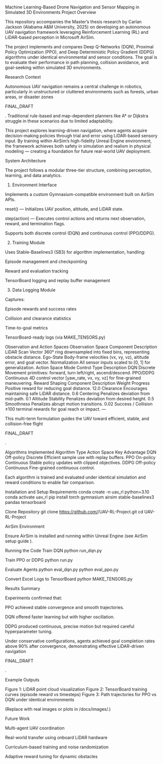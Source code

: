 Machine Learning-Based Drone Navigation and Sensor Mapping in Simulated 3D Environments
Project Overview

This repository accompanies the Master’s thesis research by Carlan Jackson (Alabama A&M University, 2025) on developing an autonomous UAV navigation framework leveraging Reinforcement Learning (RL) and LiDAR-based perception in Microsoft AirSim.

The project implements and compares Deep Q-Networks (DQN), Proximal Policy Optimization (PPO), and Deep Deterministic Policy Gradient (DDPG) algorithms under identical environmental and sensor conditions. The goal is to evaluate their performance in path planning, collision avoidance, and goal-seeking within simulated 3D environments.

Research Context

Autonomous UAV navigation remains a central challenge in robotics, particularly in unstructured or cluttered environments such as forests, urban areas, or disaster zones

FINAL_DRAFT

. Traditional rule-based and map-dependent planners like A* or Dijkstra struggle in these scenarios due to limited adaptability.

This project explores learning-driven navigation, where agents acquire decision-making policies through trial and error using LiDAR-based sensory input. By training within AirSim’s high-fidelity Unreal Engine environment, the framework achieves both safety in simulation and realism in physical modeling — creating a foundation for future real-world UAV deployment.

System Architecture

The project follows a modular three-tier structure, combining perception, learning, and data analytics.

1. Environment Interface

Implements a custom Gymnasium-compatible environment built on AirSim APIs.

reset() — Initializes UAV position, altitude, and LiDAR state.

step(action) — Executes control actions and returns next observation, reward, and termination flags.

Supports both discrete control (DQN) and continuous control (PPO/DDPG).

2. Training Module

Uses Stable-Baselines3 (SB3) for algorithm implementation, handling:

Episode management and checkpointing

Reward and evaluation tracking

TensorBoard logging and replay buffer management

3. Data Logging Module

Captures:

Episode rewards and success rates

Collision and clearance statistics

Time-to-goal metrics

TensorBoard-ready logs (via MAKE_TENSORS.py)

Observation and Action Spaces
Observation Space
Component	Description
LiDAR Scan Vector	360° ring downsampled into fixed bins, representing obstacle distance.
Ego-State	Body-frame velocities (vx, vy, vz), altitude error, and goal vector.
Normalization	All sensor inputs scaled to [0, 1] for generalization.
Action Space
Mode	Control Type	Description
DQN	Discrete	Movement primitives: forward, turn left/right, ascend/descend.
PPO/DDPG	Continuous	4D control vector [yaw_rate, vx, vy, vz] for fine-grained maneuvering.
Reward Shaping
Component	Description	Weight
Progress	Positive reward for reducing goal distance.	12.0
Clearance	Encourages maintaining safe LiDAR distance.	0.6
Centering	Penalizes deviation from mid-path.	0.1
Altitude Stability	Penalizes deviation from desired height.	0.5
Smoothness	Penalizes abrupt motion transitions.	0.02
Success / Collision	±100 terminal rewards for goal reach or impact.	—

This multi-term formulation guides the UAV toward efficient, stable, and collision-free flight

FINAL_DRAFT

.

Algorithms Implemented
Algorithm	Type	Action Space	Key Advantage
DQN	Off-policy	Discrete	Efficient sample use with replay buffers.
PPO	On-policy	Continuous	Stable policy updates with clipped objectives.
DDPG	Off-policy	Continuous	Fine-grained continuous control.

Each algorithm is trained and evaluated under identical simulation and reward conditions to enable fair comparison.

Installation and Setup
Requirements
conda create -n uav_rl python=3.10
conda activate uav_rl
pip install torch gymnasium airsim stable-baselines3 pandas tensorboard

Clone Repository
git clone https://github.com/<your-username>/UAV-RL-Project.git
cd UAV-RL-Project

AirSim Environment

Ensure AirSim is installed and running within Unreal Engine (see AirSim setup guide
).

Running the Code
Train DQN
python run_dqn.py

Train PPO or DDPG
python run.py

Evaluate Agents
python eval_dqn.py
python eval_ppo.py

Convert Excel Logs to TensorBoard
python MAKE_TENSORS.py

Results Summary

Experiments confirmed that:

PPO achieved stable convergence and smooth trajectories.

DQN offered faster learning but with higher oscillation.

DDPG produced continuous, precise motion but required careful hyperparameter tuning.

Under conservative configurations, agents achieved goal completion rates above 90% after convergence, demonstrating effective LiDAR-driven navigation

FINAL_DRAFT

.

Example Outputs

Figure 1: LiDAR point cloud visualization
Figure 2: TensorBoard training curves (episode reward vs timesteps)
Figure 3: Path trajectories for PPO vs DQN under identical environments

(Replace with real images or plots in /docs/images/.)

Future Work

Multi-agent UAV coordination

Real-world transfer using onboard LiDAR hardware

Curriculum-based training and noise randomization

Adaptive reward tuning for dynamic obstacles
